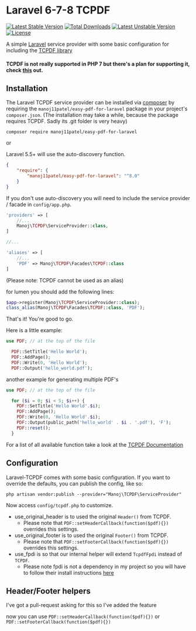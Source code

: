 # Laravel 6-7-8 TCPDF
[![Latest Stable Version](https://poser.pugx.org/manoj11patel/easy-pdf-for-laravel/v/stable)](https://packagist.org/packages/manoj11patel/easy-pdf-for-laravel) [![Total Downloads](https://poser.pugx.org/manoj11patel/easy-pdf-for-laravel/downloads)](https://packagist.org/packages/manoj11patel/easy-pdf-for-laravel) [![Latest Unstable Version](https://poser.pugx.org/manoj11patel/easy-pdf-for-laravel/v/unstable)](https://packagist.org/packages/manoj11patel/easy-pdf-for-laravel) [![License](https://poser.pugx.org/manoj11patel/easy-pdf-for-laravel/license)](https://packagist.org/packages/manoj11patel/easy-pdf-for-laravel)

A simple [Laravel](http://www.laravel.com) service provider with some basic configuration for including the [TCPDF library](http://www.tcpdf.org/)

#### TCPDF is not really supported in PHP 7 but there's a plan for supporting it, check [this](https://github.com/tecnickcom/tc-lib-pdf) out.

## Installation

The Laravel TCPDF service provider can be installed via [composer](http://getcomposer.org) by requiring the `manoj11patel/easy-pdf-for-laravel` package in your project's `composer.json`. (The installation may take a while, because the package requires TCPDF. Sadly its .git folder is very heavy)

```
composer require manoj11patel/easy-pdf-for-laravel
```

or

Laravel 5.5+ will use the auto-discovery function.

```json
{
    "require": {
        "manoj11patel/easy-pdf-for-laravel": "^8.0"
    }
}
```

If you don't use auto-discovery you will need to include the service provider / facade in `config/app.php`.


```php
'providers' => [
    //...
    Manoj\TCPDF\ServiceProvider::class,
]

//...

'aliases' => [
    //...
    'PDF' => Manoj\TCPDF\Facades\TCPDF::class
]
```

(Please note: TCPDF cannot be used as an alias)

for lumen you should add the following lines:

```php
$app->register(Manoj\TCPDF\ServiceProvider::class);
class_alias(Manoj\TCPDF\Facades\TCPDF::class, 'PDF');
```

That's it! You're good to go.

Here is a little example:

```php
use PDF; // at the top of the file

  PDF::SetTitle('Hello World');
  PDF::AddPage();
  PDF::Write(0, 'Hello World');
  PDF::Output('hello_world.pdf');
```

another example for generating multiple PDF's

```php
use PDF; // at the top of the file

  for ($i = 0; $i < 5; $i++) {
    PDF::SetTitle('Hello World'.$i);
    PDF::AddPage();
    PDF::Write(0, 'Hello World'.$i);
    PDF::Output(public_path('hello_world' . $i . '.pdf'), 'F');
    PDF::reset();
  }
```

For a list of all available function take a look at the [TCPDF Documentation](http://www.tcpdf.org/doc/code/classTCPDF.html)

## Configuration

Laravel-TCPDF comes with some basic configuration.
If you want to override the defaults, you can publish the config, like so:

    php artisan vendor:publish --provider="Manoj\TCPDF\ServiceProvider"

Now access `config/tcpdf.php` to customize.

 * use_original_header is to used the original `Header()` from TCPDF.
    * Please note that `PDF::setHeaderCallback(function($pdf){})` overrides this settings.
 * use_original_footer is to used the original `Footer()` from TCPDF.
    * Please note that `PDF::setFooterCallback(function($pdf){})` overrides this settings.
 * use_fpdi is so that our internal helper will extend `TcpdfFpdi` instead of `TCPDF`.
    * Please note fpdi is not a dependency in my project so you will have to follow their install instructions [here](https://github.com/Setasign/FPDI)

## Header/Footer helpers

I've got a pull-request asking for this so I've added the feature

now you can use `PDF::setHeaderCallback(function($pdf){})` or `PDF::setFooterCallback(function($pdf){})`
